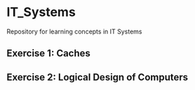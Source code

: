 # IT_Systems
Repository for learning concepts in IT Systems
## Exercise 1: Caches
## Exercise 2: Logical Design of Computers
